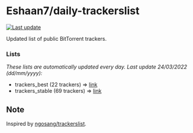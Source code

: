 
# Eshaan7/daily-trackerslist 

[![Last update](https://img.shields.io/badge/Last%20update-24/03/2022-blue.svg)](#)

Updated list of public BitTorrent trackers.

### Lists
*These lists are automatically updated every day. Last update 24/03/2022 (_dd/mm/yyyy_):*

* trackers_best (22 trackers) => [link](https://raw.githubusercontent.com/eshaan7/daily-trackerslist/master/trackers_best.txt)
* trackers_stable (69 trackers) => [link](https://raw.githubusercontent.com/eshaan7/daily-trackerslist/master/trackers_stable.txt)

## Note

Inspired by [ngosang/trackerslist](https://github.com/ngosang/trackerslist).
